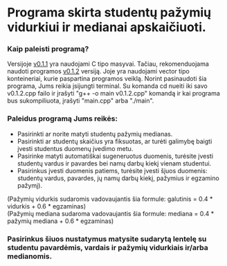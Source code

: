 ```

```

# Programa skirta studentų pažymių vidurkiui ir medianai apskaičiuoti.

### Kaip paleisti programą?<br>
Versijoje [v0.1.1](https://github.com/domastyd/Pazymys/blob/v0.1/v0.1.1.cpp) yra naudojami C tipo masyvai. Tačiau, rekomenduojama naudoti programos [v0.1.2](https://github.com/domastyd/Pazymys/blob/v0.1/v0.1.2.cpp) versiją. Joje yra naudojami vector tipo konteineriai, kurie paspartina programos veiklą. 
Norint pasinaudoti šia programa, Jums reikia įsijungti terminal. Su komanda cd nueiti iki savo v0.1.2.cpp failo ir įrašyti "g++ -o main v0.1.2.cpp" komandą ir kai programa bus sukompiliuota, įrašyti "main.cpp" arba "./main".

### Paleidus programą Jums reikės:<br>
- Pasirinkti ar norite matyti studentų pažymių medianas.
- Pasirinkti ar studentų skaičius yra fiksuotas, ar turėti galimybę baigti įvesti studentus duomenų įvedimo metu.
- Pasirinke matyti automatiškai sugeneruotus duomenis, turėsite įvesti studentų vardus ir pavardes bei namų darbų kiekį vienam studentui.
- Pasirinkus įvesti duomenis patiems, turėsite įvesti šįuos duomenis: studentų vardus, pavardes, jų namų darbų kiekį, pažymius ir egzamino pažymį).

(Pažymių vidurkis sudaromis vadovaujantis šia formule: galutinis = 0.4 * vidurkis + 0.6 * egzaminas)<br>
(Pažymių mediana sudaroma vadovaujantis šia formule: mediana = 0.4 * pažymių mediana + 0.6 * egzaminas)<br>

### Pasirinkus šiuos nustatymus matysite sudarytą lentelę su studentu pavardėmis, vardais ir pažymių vidurkiais ir/arba medianomis.


